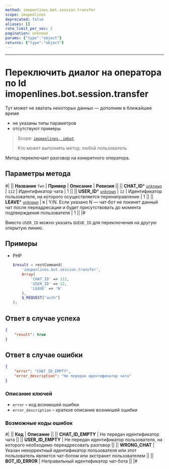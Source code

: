 ```yaml
---
method: imopenlines.bot.session.transfer
scope: imopenlines
deprecated: false
aliases: []
rate_limit_per_sec: 2
pagination: unknown
params: {"type":"object"}
returns: {"type":"object"}
---
```



---

# Переключить диалог на оператора по Id imopenlines.bot.session.transfer



Тут может не хватать некоторых данных — дополним в ближайшее время







- не указаны типы параметров
- отсутствуют примеры





> Scope: [`imopenlines, imbot`](../../../scopes/permissions.md)
>
> Кто может выполнять метод: любой пользователь

Метод переключает разговор на конкретного оператора.

## Параметры метода



#|
|| **Название**
`Тип` | **Пример** | **Описание** | **Ревизия** ||
|| **CHAT_ID***
[`unknown`](../../../data-types.md) | `112` | Идентификатор чата | 1 ||
|| **USER_ID***
[`unknown`](../../../data-types.md) | `12` | Идентификатор пользователя, на которого осуществляется перенаправление | 1 ||
|| **LEAVE***
[`unknown`](../../../data-types.md) | `N` | Y/N. Если указано N — чат-бот не покинет данный чат после переадресации и будет присутствовать до момента подтверждения пользователя | 1 ||
|#



Вместо `USER_ID` можно указать `QUEUE_ID` для переключения на другую открытую линию.



## Примеры





- PHP

    ```php
    $result = restCommand(
        'imopenlines.bot.session.transfer',
        Array(
            'CHAT_ID' => 112,
            'USER_ID' => 12,
            'LEAVE' => 'N'
        ),
        $_REQUEST["auth"]
    );
    ```





## Ответ в случае успеха

```json
{
    "result": true
}
```

## Ответ в случае ошибки

```json
{
    "error": "CHAT_ID_EMPTY",
    "error_description": "Не передан идентификатор чата"
}
```

### Описание ключей

- `error` – код возникшей ошибки
- `error_description` – краткое описание возникшей ошибки

### Возможные коды ошибок

#|
|| **Код** | **Описание** ||
|| **CHAT_ID_EMPTY** | Не передан идентификатор чата ||
|| **USER_ID_EMPTY** | Не передан идентификатор пользователя, на которого необходимо переадресовать разговор ||
|| **WRONG_CHAT** | Указан некорректный идентификатор пользователя или этот пользователь является чат-ботом или экстранет пользователем ||
|| **BOT_ID_ERROR** | Неправильный идентификатор чат-бота ||
|#
